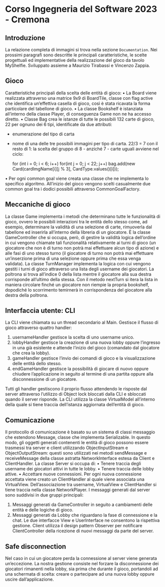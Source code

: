 # Corso Ingegneria del Software 2023 - Cremona

## Introduzione
La relazione completa di immagini si trova nella sezione `Documentation`.
Nei prossimi paragrafi sono descritte le principali caratteristiche, le scelte 
progettuali ed implementative della realizzazione del gioco da tavolo MyShelfie. 
Sviluppato assieme a Maurizio Tirabassi e Vincenzo Zappia.

## Gioco
Caratteristiche principali della scelta delle entità di gioco:
•	La Board viene realizzata attraverso una matrice 9x9 di BoardTile, classe con flag active che identifica un’effettiva casella di gioco, così è stata ricavata la forma particolare del tabellone di gioco.
•	La classe Bookshelf è istanziata all’interno della classe Player, di conseguenza Game non ne ha accesso diretto.
•	Classe Bag crea le istanze di tutte le possibili 132 carte di gioco, 22 per ognuno dei 6 tipi, identificate da due attributi:
  - enumerazione del tipo di carta
  - nome di una delle tre possibili immagini per tipo di carta. 22/3 = 7 con il resto di 1: la scelta del gruppo di 8 - anziché 7 - carte uguali avviene nel ciclo:
      
      for (int i = 0; i < 6; i++)
        for(int j = 0; j < 22; j++)
            bag.add(new Card(cardImgName[i][j % 3], CardType.values()[i]));
        
•	Per ogni common goal viene creata una classe che ne implementa lo specifico algoritmo. All’inizio del gioco vengono scelti casualmente due common goal tra i dodici possibili attraverso CommonGoalFactory.

## Meccaniche di gioco
La classe Game implementa i metodi che determinano tutte le funzionalità di gioco, ovvero le possibili interazioni tra le entità dello stesso come, ad esempio, determinare la validità di una selezione di carte, rimuoverla dal tabellone ed inserirla all’interno della libreria di un giocatore. 
È la classe GameController che si occupa, però, di gestire la validità logica dell’ordine in cui vengono chiamate tali funzionalità relativamente ai turni di gioco (un giocatore che non è di turno non potrà mai effettuare alcun tipo di azione) e alle fasi di uno stesso turno (il giocatore di turno non potrà mai effettuare un’inserzione prima di una selezione oppure prima che essa venga validata).
La classe TurnManager implementa la logica con cui vengono gestiti i turni di gioco attraverso una lista degli username dei giocatori. La poltrona si trova all’indice 0 della lista mentre il giocatore alla sua destra corrisponde all’ultimo della stessa. Con il metodo nextTurn si itera la lista in maniera circolare finché un giocatore non riempie la propria bookshelf, dopodiché lo scorrimento temirnerà in corrispondenza del giocatore alla destra della poltrona.

## Interfaccia utente: CLI
La CLI viene chiamata su un thread secondario al Main. Gestisce il flusso di gioco attraverso quattro handler:
 1.	usernameHandler gestisce la scelta di uno username unico.
 2.	lobbyHandler gestisce la creazione di una nuova lobby oppure l’ingresso in una già esistente e attende l’inizio del gioco (comandato dal giocatore che crea la lobby).
 3.	gameHandler gestisce l’invio dei comandi di gioco e la visualizzazione delle entità dello stesso.
 4.	endGameHandler gestisce la possibilità di giocare di nuovo oppure chiudere l’applicazione in seguito al termine di una partita oppure alla disconnessione di un giocatore.

Tutti gli handler gestiscono il proprio flusso attendendo le risposte dal server attraverso l’utilizzo di Object lock bloccati dalla CLI e sbloccati quando il server risponde.
La CLI utilizza la classe VirtualModel all’interno della quale si tiene traccia dell’istanza aggiornata dell’entità di gioco.

## Comunicazione
Il protocollo di comunicazione è basato su un sistema di classi messaggio che estendono Message, classe che implementa Serializable. In questo modo, gli oggetti generati contenenti le entità di gioco possono essere trasmessi tra server e client utilizzando ObjectInputStream e ObjectOutputStream: questi sono utilizzati nei metodi sendMessage e receiveMessage della classe astratta NetworkInterface estesa da Client e ClientHandler.
La classe Server si occupa di:
 •	Tenere traccia degli username dei giocatori attivi in tutte le lobby.
 •	 Tenere traccia delle lobby attive.
 •	Accettare nuove connessioni.
Per ogni nuova connessione accettata viene creato un ClientHandler al quale viene associata una VirtualView. Dell’associazione tra username, VirtualView e ClientHandler si tiene traccia nella classe NetworkPlayer.
I messaggi generati dal server sono suddivisi in due gruppi principali:
 1.	Messaggi generati da GameController in seguito a cambiamenti delle entità e delle logiche di gioco.
 2.	Messaggi generati da Lobby che riguardano la fase di connessione e la chat.
Le due interfacce View e UserInterface ne consentono la rispettiva gestione.
Client utilizza il design pattern Observer per notificare ClientController della ricezione di nuovi messaggi da parte del server.


## Safe disconnection
Nel caso in cui un giocatore perda la connessione al server viene generata un’eccezione. La nostra gestione consiste nel forzare la disconnessione dei giocatori rimanenti nella lobby, sia prima che durante il gioco, portandoli ad una schermata di scelta: creare o partecipare ad una nuova lobby oppure uscire dall’applicazione.


